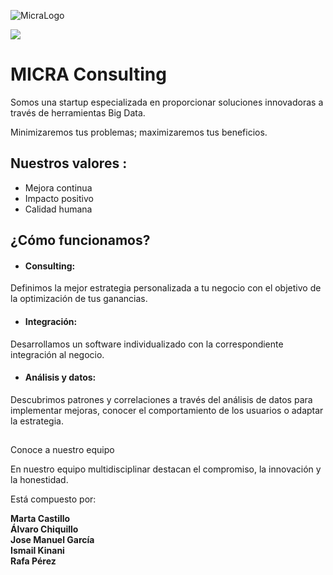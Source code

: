 ![MicraLogo](https://user-images.githubusercontent.com/90872140/150163320-00ac71c2-ff39-42e7-a594-37278ca2ae6d.png)

![](LOGOmicra.png)


# MICRA Consulting

Somos una startup especializada en proporcionar soluciones innovadoras a través de herramientas Big Data.

Minimizaremos tus problemas; maximizaremos tus beneficios.

## [](https://github.com/micraconsulting/micraconsulting#nuestros-valores-)Nuestros valores :

-   Mejora continua
-   Impacto positivo
-   Calidad humana

## [](https://github.com/micraconsulting/micraconsulting#c%C3%B3mo-funcionamos)¿Cómo funcionamos?

-   #### [](https://github.com/micraconsulting/micraconsulting#consulting)Consulting:
    

Definimos la mejor estrategia personalizada a tu negocio con el objetivo de la optimización de tus ganancias.

-   #### [](https://github.com/micraconsulting/micraconsulting#integraci%C3%B3n)Integración:
    

Desarrollamos un software individualizado con la correspondiente integración al negocio.

-   #### [](https://github.com/micraconsulting/micraconsulting#an%C3%A1lisis-y-datos)Análisis y datos:
    

Descubrimos patrones y correlaciones a través del análisis de datos para implementar mejoras, conocer el comportamiento de los usuarios o adaptar la estrategia.

## [](https://github.com/micraconsulting/micraconsulting#conoce-a-nuestro-equipo)

Conoce a nuestro equipo

En nuestro equipo multidisciplinar destacan el compromiso, la innovación y la honestidad.

Está compuesto por:

**Marta Castillo**  
**Álvaro Chiquillo**  
**Jose Manuel García**  
**Ismail Kinani**  
**Rafa Pérez**
